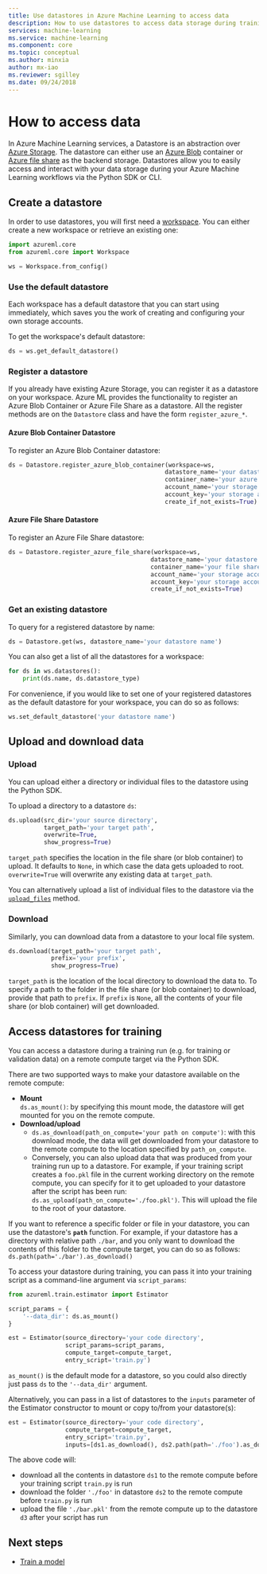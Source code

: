 ```yaml
---
title: Use datastores in Azure Machine Learning to access data
description: How to use datastores to access data storage during training
services: machine-learning
ms.service: machine-learning
ms.component: core
ms.topic: conceptual
ms.author: minxia
author: mx-iao
ms.reviewer: sgilley
ms.date: 09/24/2018
---
```


# How to access data
In Azure Machine Learning services, a Datastore is an abstraction over [Azure Storage](https://docs.microsoft.com/azure/storage/common/storage-introduction). The datastore can either use an [Azure Blob](https://docs.microsoft.com/azure/storage/blobs/storage-blobs-introduction) container or [Azure file share](https://docs.microsoft.com/azure/storage/files/storage-files-introduction) as the backend storage. Datastores allow you to easily access and interact with your data storage during your Azure Machine Learning workflows via the Python SDK or CLI.

## Create a datastore
In order to use datastores, you will first need a [workspace](). You can either create a new workspace or retrieve an existing one:

```Python
import azureml.core
from azureml.core import Workspace

ws = Workspace.from_config()
```

### Use the default datastore
Each workspace has a default datastore that you can start using immediately, which saves you the work of creating and configuring your own storage accounts.

To get the workspace's default datastore:
```Python
ds = ws.get_default_datastore()
```

### Register a datastore
If you already have existing Azure Storage, you can register it as a datastore on your workspace. Azure ML provides the functionality to register an Azure Blob Container or Azure File Share as a datastore. All the register methods are on the `Datastore` class and have the form `register_azure_*`.

#### Azure Blob Container Datastore
To register an Azure Blob Container datastore:

```Python
ds = Datastore.register_azure_blob_container(workspace=ws, 
                                            datastore_name='your datastore name', 
                                            container_name='your azure blob container name',
                                            account_name='your storage account name', 
                                            account_key='your storage account key',
                                            create_if_not_exists=True)
```

#### Azure File Share Datastore
To register an Azure File Share datastore:

```Python
ds = Datastore.register_azure_file_share(workspace=ws, 
                                        datastore_name='your datastore name', 
                                        container_name='your file share name',
                                        account_name='your storage account name', 
                                        account_key='your storage account key',
                                        create_if_not_exists=True)
```

### Get an existing datastore
To query for a registered datastore by name:
```Python
ds = Datastore.get(ws, datastore_name='your datastore name')
```

You can also get a list of all the datastores for a workspace:
```Python
for ds in ws.datastores():
    print(ds.name, ds.datastore_type)
```

For convenience, if you would like to set one of your registered datastores as the default datastore for your workspace, you can do so as follows:
```Python
ws.set_default_datastore('your datastore name')
```

## Upload and download data
### Upload
You can upload either a directory or individual files to the datastore using the Python SDK.

To upload a directory to a datastore `ds`:
```Python
ds.upload(src_dir='your source directory',
          target_path='your target path',
          overwrite=True,
          show_progress=True)
```
`target_path` specifies the location in the file share (or blob container) to upload. It defaults to `None`, in which case the data gets uploaded to root. `overwrite=True` will overwrite any existing data at `target_path`.

You can alternatively upload a list of individual files to the datastore via the [`upload_files`]() method.

### Download
Similarly, you can download data from a datastore to your local file system.

```Python
ds.download(target_path='your target path',
            prefix='your prefix',
            show_progress=True)
```
`target_path` is the location of the local directory to download the data to. To specify a path to the folder in the file share (or blob container) to download, provide that path to `prefix`. If `prefix` is `None`, all the contents of your file share (or blob container) will get downloaded.

## Access datastores for training
You can access a datastore during a training run (e.g. for training or validation data) on a remote compute target via the Python SDK. 

There are two supported ways to make your datastore available on the remote compute:
* **Mount**  
`ds.as_mount()`: by specifying this mount mode, the datastore will get mounted for you on the remote compute. 
* **Download/upload**  
    * `ds.as_download(path_on_compute='your path on compute')`: with this download mode, the data will get downloaded from your datastore to the remote compute to the location specified by `path_on_compute`.
    * Conversely, you can also upload data that was produced from your training run up to a datastore. For example, if your training script creates a `foo.pkl` file in the current working directory on the remote compute, you can specify for it to get uploaded to your datastore after the script has been run: `ds.as_upload(path_on_compute='./foo.pkl')`. This will upload the file to the root of your datastore.
    
If you want to reference a specific folder or file in your datastore, you can use the datastore's **`path`** function. For example, if your datastore has a directory with relative path `./bar`, and you only want to download the contents of this folder to the compute target, you can do so as follows: `ds.path(path='./bar').as_download()`

To access your datastore during training, you can pass it into your training script as a command-line argument via `script_params`:

```Python
from azureml.train.estimator import Estimator

script_params = {
    '--data_dir': ds.as_mount()
}

est = Estimator(source_directory='your code directory',
                script_params=script_params,
                compute_target=compute_target,
                entry_script='train.py')
```
`as_mount()` is the default mode for a datastore, so you could also directly just pass `ds` to the `'--data_dir'` argument.

Alternatively, you can pass in a list of datastores to the `inputs` parameter of the Estimator constructor to mount or copy to/from your datastore(s):

```Python
est = Estimator(source_directory='your code directory',
                compute_target=compute_target,
                entry_script='train.py',
                inputs=[ds1.as_download(), ds2.path(path='./foo').as_download(), ds3.as_upload(path_on_compute='./bar.pkl')])
```
The above code will:
* download all the contents in datastore `ds1` to the remote compute before your training script `train.py` is run
* download the folder `'./foo'` in datastore `ds2` to the remote compute before `train.py` is run
* upload the file `'./bar.pkl'` from the remote compute up to the datastore `d3` after your script has run

## Next steps
* [Train a model](https://docs.microsoft.com/azure/machine-learning/service/how-to-train-ml-models)

